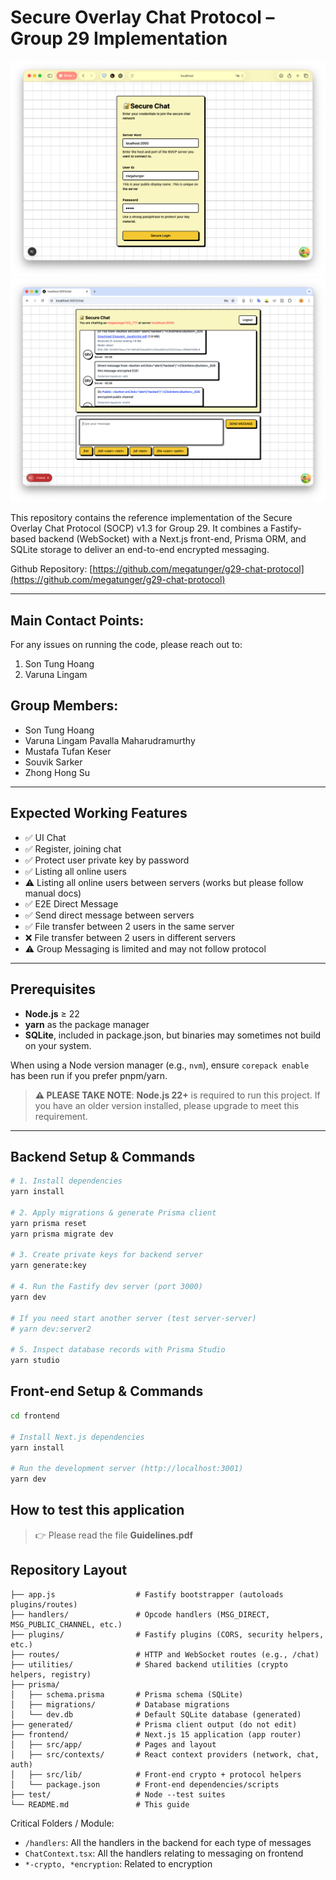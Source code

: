# Secure Overlay Chat Protocol – Group 29 Implementation

![ui.png](ui.png)
![ui2.png](ui2.png)

This repository contains the reference implementation of the Secure Overlay Chat Protocol (SOCP) v1.3 for Group 29. It
combines a Fastify-based backend (WebSocket) with a Next.js front-end, Prisma ORM, and SQLite storage to deliver
an end-to-end encrypted messaging.

Github Repository: [https://github.com/megatunger/g29-chat-protocol](https://github.com/megatunger/g29-chat-protocol)

---

## Main Contact Points:

For any issues on running the code, please reach out to:

1. Son Tung Hoang
2. Varuna Lingam

## Group Members:

- Son Tung Hoang
- Varuna Lingam Pavalla Maharudramurthy
- Mustafa Tufan Keser
- Souvik Sarker
- Zhong Hong Su

---

## Expected Working Features

- ✅ UI Chat
- ✅ Register, joining chat
- ✅ Protect user private key by password
- ✅ Listing all online users
- ⚠️ Listing all online users between servers (works but please follow manual docs)
- ✅ E2E Direct Message
- ✅ Send direct message between servers
- ✅ File transfer between 2 users in the same server
- ❌ File transfer between 2 users in different servers
- ⚠️ Group Messaging is limited and may not follow protocol

---

## Prerequisites

- **Node.js** ≥ 22
- **yarn** as the package manager
- **SQLite**, included in package.json, but binaries may sometimes not build on your system.

When using a Node version manager (e.g., `nvm`), ensure `corepack enable` has been run if you prefer pnpm/yarn.

> **⚠️ PLEASE TAKE NOTE**: **Node.js 22+** is required to run this project. If you have an older version installed,
> please
> upgrade
> to meet this requirement.

---

## Backend Setup & Commands

```bash
# 1. Install dependencies
yarn install

# 2. Apply migrations & generate Prisma client
yarn prisma reset
yarn prisma migrate dev

# 3. Create private keys for backend server
yarn generate:key

# 4. Run the Fastify dev server (port 3000)
yarn dev

# If you need start another server (test server-server)
# yarn dev:server2

# 5. Inspect database records with Prisma Studio
yarn studio
```

## Front-end Setup & Commands

```bash
cd frontend

# Install Next.js dependencies
yarn install

# Run the development server (http://localhost:3001)
yarn dev

```

## How to test this application

> 👉 Please read the file **Guidelines.pdf**

## Repository Layout

```
├── app.js                  # Fastify bootstrapper (autoloads plugins/routes)
├── handlers/               # Opcode handlers (MSG_DIRECT, MSG_PUBLIC_CHANNEL, etc.)
├── plugins/                # Fastify plugins (CORS, security helpers, etc.)
├── routes/                 # HTTP and WebSocket routes (e.g., /chat)
├── utilities/              # Shared backend utilities (crypto helpers, registry)
├── prisma/
│   ├── schema.prisma       # Prisma schema (SQLite)
│   ├── migrations/         # Database migrations
│   └── dev.db              # Default SQLite database (generated)
├── generated/              # Prisma client output (do not edit)
├── frontend/               # Next.js 15 application (app router)
│   ├── src/app/            # Pages and layout
│   ├── src/contexts/       # React context providers (network, chat, auth)
│   ├── src/lib/            # Front-end crypto + protocol helpers
│   └── package.json        # Front-end dependencies/scripts
├── test/                   # Node --test suites
└── README.md               # This guide
```

Critical Folders / Module:

- `/handlers`: All the handlers in the backend for each type of messages
- `ChatContext.tsx`: All the handlers relating to messaging on frontend
- `*-crypto, *encryption`: Related to encryption

